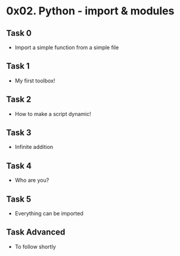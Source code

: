 # 0x02. Python - import & modules

## Task 0
* Import a simple function from a simple file

## Task 1
* My first toolbox!

## Task 2
* How to make a script dynamic!

## Task 3
* Infinite addition

## Task 4
* Who are you?

## Task 5
* Everything can be imported

## Task Advanced
* To follow shortly